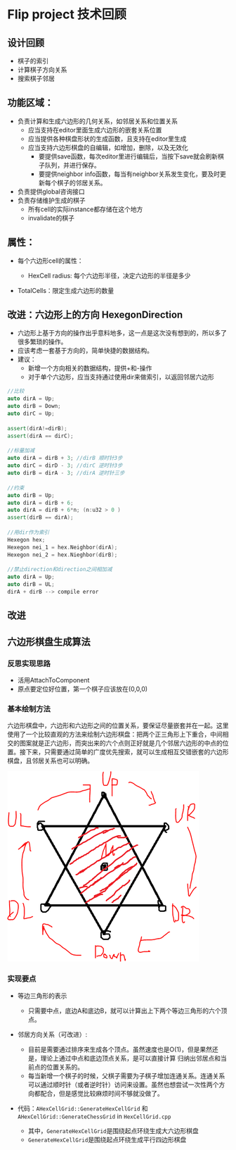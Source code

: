 # Flip project 技术回顾

## 设计回顾

* 棋子的索引
* 计算棋子方向关系
* 搜索棋子邻居

## 功能区域：

* 负责计算和生成六边形的几何关系，如邻居关系和位置关系
    * 应当支持在editor里面生成六边形的嵌套关系位置
    * 应当提供各种棋盘形状的生成函数，且支持在editor里生成
    * 应当支持六边形棋盘的自编辑，如增加，删除，以及无效化
        * 要提供save函数，每次editor里进行编辑后，当按下save就会刷新棋子队列，并进行保存。
        * 要提供neighbor info函数，每当有neighbor关系发生变化，要及时更新每个棋子的邻居关系。
* 负责提供global咨询接口
* 负责存储维护生成的棋子
    * 所有cell的实际instance都存储在这个地方
    * invalidate的棋子



## 属性：

* 每个六边形cell的属性： 
    * HexCell radius: 每个六边形半径，决定六边形的半径是多少

* TotalCells：限定生成六边形的数量


## 改进：六边形上的方向 HexegonDirection

* 六边形上基于方向的操作出乎意料地多，这一点是这次没有想到的，所以多了很多繁琐的操作。
* 应该考虑一套基于方向的，简单快捷的数据结构。
* 建议：
    * 新增一个方向相关的数据结构，提供+和-操作
    * 对于单个六边形，应当支持通过使用dir来做索引，以返回邻居六边形

```cpp
//比较
auto dirA = Up;
auto dirB = Down;
auto dirC = Up;

assert(dirA!=dirB);
assert(dirA == dirC);

//标量加减
auto dirA = dirB + 3; //dirB 顺时针3步
auto dirC = dirD - 3; //dirC 逆时针3步
auto dirB = dirA - 3; //dirA 逆时针三步

//约束
auto dirB = Up;
auto dirA = dirB + 6;
auto dirA = dirB + 6*n; (n:u32 > 0 )
assert(dirB == dirA);

//用dir作为索引
Hexegon hex;
Hexegon nei_1 = hex.Neighbor(dirA);
Hexegon nei_2 = hex.Nieghbor(dirB);

//禁止direction和direction之间相加减
auto dirA = Up;
auto dirB = UL;
dirA + dirB --> compile error
```

## 改进

## 六边形棋盘生成算法

### 反思实现思路

* 活用AttachToComponent
* 原点要定位好位置，第一个棋子应该放在(0,0,0)

### 基本绘制方法
六边形棋盘中，六边形和六边形之间的位置关系，要保证尽量嵌套并在一起。这里使用了一个比较直观的方法来绘制六边形棋盘：把两个正三角形上下重合，中间相交的图案就是正六边形，而突出来的六个点则正好就是几个邻居六边形的中点的位置。接下来，只需要通过简单的广度优先搜索，就可以生成相互交错嵌套的六边形棋盘，且邻居关系也可以明确。

![](./image/hexegon.PNG)

### 实现要点

* 等边三角形的表示
    * 只需要中点，底边A和底边B，就可以计算出上下两个等边三角形的六个顶点。

* 邻居方向关系（可改进）:
    * 目前是需要通过排序来生成各个顶点。虽然速度也是O(1)，但是果然还是，理论上通过中点和底边顶点关系，是可以直接计算
    归纳出邻居点和当前点的位置关系的。
    * 每当新增一个棋子的时候，父棋子需要为子棋子增加连通关系。连通关系可以通过顺时针（或者逆时针）访问来设置。虽然也想尝试一次性两个方向都配合，但是感觉比较麻烦时间不够就没做了。

* 代码：```AHexCellGrid::GenerateHexCellGrid``` 和 ```AHexCellGrid::GenerateChessGrid``` in `HexCellGrid.cpp`
    * 其中，```GenerateHexCellGrid```是围绕起点环绕生成大六边形棋盘
    * ```GenerateHexCellGrid```是围绕起点环绕生成平行四边形棋盘



